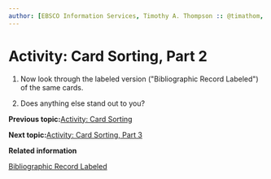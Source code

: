 ```yaml
---
author: [EBSCO Information Services, Timothy A. Thompson :: @timathom, @timathom@indieweb.social]
---
```


# Activity: Card Sorting, Part 2

1.  Now look through the labeled version \("Bibliographic Record Labeled"\) of the same cards.

2.  Does anything else stand out to you?


**Previous topic:**[Activity: Card Sorting](../../day_1/lesson_4/activity_card_sorting.md)

**Next topic:**[Activity: Card Sorting, Part 3](../../day_1/lesson_4/activity_card_sorting_3.md)

**Related information**  


[Bibliographic Record Labeled](../../resources/activities/card_sorting_activity/card_sort_activity_bib_labeled.pdf)


